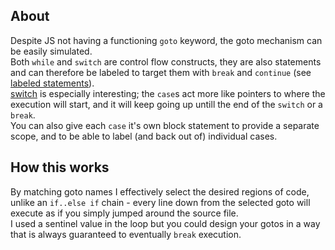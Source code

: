 ## About      
Despite JS not having a functioning `goto` keyword, the goto mechanism can be easily simulated.         
Both `while` and `switch` are control flow constructs, they are also statements and can therefore be labeled to target them with `break` and `continue` (see [labeled statements](https://developer.mozilla.org/en-US/docs/Web/JavaScript/Reference/Statements/label)).         
[switch](https://developer.mozilla.org/en-US/docs/Web/JavaScript/Reference/Statements/switch) is especially interesting; the `case`s act more like pointers to where the execution will start, and it will keep going up untill the end of the `switch` or a `break`.        
You can also give each `case` it's own block statement to provide a separate scope, and to be able to label (and back out of) individual cases.

## How this works
By matching goto names I effectively select the desired regions of code, unlike an `if..else if` chain - every line down from the selected goto will execute as if you simply jumped around the source file.       
I used a sentinel value in the loop but you could design your gotos in a way that is always guaranteed to eventually `break` execution.
